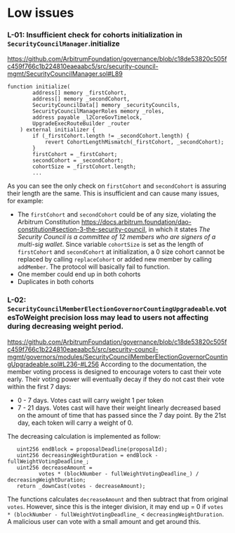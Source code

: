 # Low issues
### L-01: Insufficient check for cohorts initialization in `SecurityCouncilManager`.initialize
https://github.com/ArbitrumFoundation/governance/blob/c18de53820c505fc459f766c1b224810eaeaabc5/src/security-council-mgmt/SecurityCouncilManager.sol#L89
```solidity
function initialize(
        address[] memory _firstCohort,
        address[] memory _secondCohort,
        SecurityCouncilData[] memory _securityCouncils,
        SecurityCouncilManagerRoles memory _roles,
        address payable _l2CoreGovTimelock,
        UpgradeExecRouteBuilder _router
    ) external initializer {
        if (_firstCohort.length != _secondCohort.length) {
            revert CohortLengthMismatch(_firstCohort, _secondCohort);
        }
        firstCohort = _firstCohort;
        secondCohort = _secondCohort;
        cohortSize = _firstCohort.length;
        ...
```
As you can see the only check on `firstCohort` and `secondCohort` is assuring their length are the same. This is insufficient and can cause many issues, for example:
- The `firstCohort` and `secondCohort` could be of any size, violating the Arbitrum Constitution https://docs.arbitrum.foundation/dao-constitution#section-3-the-security-council, in which it states *The Security Council is a committee of 12 members who are signers of a multi-sig wallet*. Since variable `cohortSize` is set as the length of `firstCohort` and `secondCohort` at initialization, a 0 size cohort cannot be replaced by calling `replaceCohort` or added new member by calling `addMember`. The protocol will basically fail to function.
- One member could end up in both cohorts
- Duplicates in both cohorts


### L-02: `SecurityCouncilMemberElectionGovernorCountingUpgradeable`.votesToWeight precision loss may lead to users not affecting during decreasing weight period.
https://github.com/ArbitrumFoundation/governance/blob/c18de53820c505fc459f766c1b224810eaeaabc5/src/security-council-mgmt/governors/modules/SecurityCouncilMemberElectionGovernorCountingUpgradeable.sol#L236-#L256
According to the documentation, the member voting process is designed to encourage voters to cast their vote early. Their voting power will eventually decay if they do not cast their vote within the first 7 days:

- 0 - 7 days. Votes cast will carry weight 1 per token
- 7 - 21 days. Votes cast will have their weight linearly decreased based on the amount of time that has passed since the 7 day point. By the 21st day, each token will carry a weight of 0.

The decreasing calculation is implemented as follow:
```solidity
   uint256 endBlock = proposalDeadline(proposalId);
   uint256 decreasingWeightDuration = endBlock - fullWeightVotingDeadline_;
   uint256 decreaseAmount =
          votes * (blockNumber - fullWeightVotingDeadline_) / decreasingWeightDuration;
   return _downCast(votes - decreaseAmount);
```
The functions calculates `decreaseAmount` and then subtract that from original `votes`. However, since this is the integer division, it may end up = 0 if `votes * (blockNumber - fullWeightVotingDeadline_` < `decreasingWeightDuration`. A malicious user can vote with a small amount and get around this.
